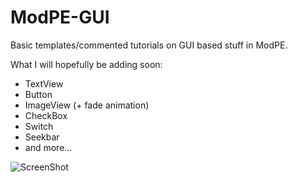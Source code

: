 ModPE-GUI
=========
Basic templates/commented tutorials on GUI based stuff in ModPE.

What I will hopefully be adding soon:

  - TextView
  - Button
  - ImageView (+ fade animation)
  - CheckBox
  - Switch
  - Seekbar
  - and more...

![ScreenShot](https://www.dropbox.com/s/dpckrgv5kccwpvd/2014_03_13_22.16.38_jrvsgs42014-03-13_22-17-25.png)
